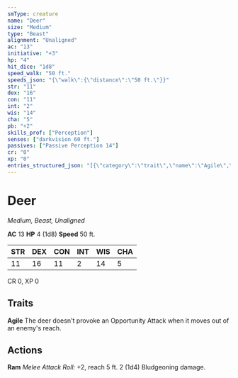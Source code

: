 ```yaml
---
smType: creature
name: "Deer"
size: "Medium"
type: "Beast"
alignment: "Unaligned"
ac: "13"
initiative: "+3"
hp: "4"
hit_dice: "1d8"
speed_walk: "50 ft."
speeds_json: "{\"walk\":{\"distance\":\"50 ft.\"}}"
str: "11"
dex: "16"
con: "11"
int: "2"
wis: "14"
cha: "5"
pb: "+2"
skills_prof: ["Perception"]
senses: ["darkvision 60 ft."]
passives: ["Passive Perception 14"]
cr: "0"
xp: "0"
entries_structured_json: "[{\"category\":\"trait\",\"name\":\"Agile\",\"text\":\"The deer doesn't provoke an Opportunity Attack when it moves out of an enemy's reach.\"},{\"category\":\"action\",\"name\":\"Ram\",\"text\":\"*Melee Attack Roll:* +2, reach 5 ft. 2 (1d4) Bludgeoning damage.\",\"kind\":\"Melee Attack Roll\",\"to_hit\":\"+2\",\"range\":\"5 ft\",\"damage\":\"2 (1d4) Bludgeoning\"}]"
---
```


# Deer
*Medium, Beast, Unaligned*

**AC** 13
**HP** 4 (1d8)
**Speed** 50 ft.

| STR | DEX | CON | INT | WIS | CHA |
| --- | --- | --- | --- | --- | --- |
| 11 | 16 | 11 | 2 | 14 | 5 |

CR 0, XP 0

## Traits

**Agile**
The deer doesn't provoke an Opportunity Attack when it moves out of an enemy's reach.

## Actions

**Ram**
*Melee Attack Roll:* +2, reach 5 ft. 2 (1d4) Bludgeoning damage.

